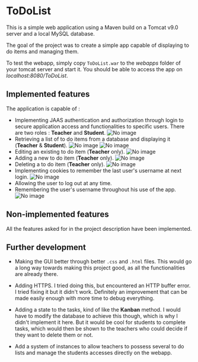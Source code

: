 # ToDoList

This is a simple web application using a Maven build on a Tomcat v9.0 server and a local MySQL database.

The goal of the project was to create a simple app capable of displaying to do items and managing them.

To test the webapp, simply copy `ToDoList.war` to the *webapps* folder of your tomcat server and start it. You should be able to access the app on *localhost:8080/ToDoList*.

## Implemented features

The application is capable of :
- Implementing JAAS authentication and authorization through login to secure application access and functionalities to specific users. There are two roles : **Teacher** and **Student**.
![No image](https://github.com/Pierrotpsy/ToDoList-WebApp/blob/main/Media/JAAS.PNG)
- Retrieving a list of to do items from a database and displaying it (**Teacher** & **Student**). 
![No image](https://github.com/Pierrotpsy/ToDoList-WebApp/blob/main/Media/Student.PNG)
![No image](https://github.com/Pierrotpsy/ToDoList-WebApp/blob/main/Media/Teacher.PNG)
- Editing an existing to do item (**Teacher** only).
![No image](https://github.com/Pierrotpsy/ToDoList-WebApp/blob/main/Media/Edit.PNG)
- Adding a new to do item (**Teacher** only).
![No image](https://github.com/Pierrotpsy/ToDoList-WebApp/blob/main/Media/Add.PNG)
- Deleting a to do item (**Teacher** only).
![No image](https://github.com/Pierrotpsy/ToDoList-WebApp/blob/main/Media/Delete.PNG)
- Implementing cookies to remember the last user's username at next login.
![No image](https://github.com/Pierrotpsy/ToDoList-WebApp/blob/main/Media/cookie.PNG)
- Allowing the user to log out at any time.
- Remembering the user's username throughout his use of the app.
![No image](https://github.com/Pierrotpsy/ToDoList-WebApp/blob/main/Media/usernameAndlogout.PNG)

## Non-implemented features
All the features asked for in the project description have been implemented.

## Further development
- Making the GUI better through better `.css` and `.html` files. This would go a long way towards making this project good, as all the functionalities are already there.

- Adding HTTPS. I tried doing this, but encountered an HTTP buffer error. I tried fixing it but it didn't work. Definitely an improvement that can be made easily enough with more time to debug everything.

- Adding a state to the tasks, kind of like the **Kanban** method. I would have to modify the database to achieve this though, which is why I didn't implement it here. But it would be cool for students to complete tasks, which would then be shown to the teachers who could decide if they want to delete them or not.

- Add a system of instances to allow teachers to possess several to do lists and manage the students accesses directly on the webapp.
